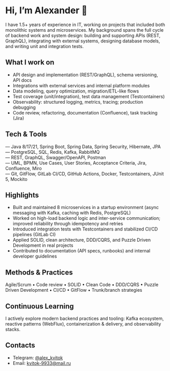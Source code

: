 # Hi, I’m Alexander 👋  

I have 1.5+ years of experience in IT, working on projects that included both monolithic systems and microservices. My background spans the full cycle of backend work and system design: building and supporting APIs (REST, GraphQL), integrating with external systems, designing database models, and writing unit and integration tests.

## What I work on
- API design and implementation (REST/GraphQL), schema versioning, API docs
- Integrations with external services and internal platform modules
- Data modeling, query optimization, migration/ETL-like flows
- Test coverage (unit/integration), test data management (Testcontainers)
- Observability: structured logging, metrics, tracing; production debugging
- Code review, refactoring, documentation (Confluence), task tracking (Jira)
  
## Tech & Tools

— Java 8/17/21, Spring Boot, Spring Data, Spring Security, Hibernate, JPA  
— PostgreSQL, SQL, Redis, Kafka, RabbitMQ  
— REST, GraphQL, Swagger/OpenAPI, Postman  
— UML, BPMN, Use Cases, User Stories, Acceptance Criteria, Jira, Confluence, Miro  
— Git, GitFlow, GitLab CI/CD, GitHub Actions, Docker, Testcontainers, JUnit 5, Mockito 

## Highlights
- Built and maintained 8 microservices in a startup environment (async messaging with Kafka, caching with Redis, PostgreSQL)
- Worked on high-load backend logic and inter-service communication; improved reliability through idempotency and retries
- Introduced integration tests with Testcontainers and stabilized CI/CD pipelines (GitLab CI)
- Applied SOLID, clean architecture, DDD/CQRS, and Puzzle Driven Development in real projects
- Contributed to documentation (API specs, runbooks) and internal developer guidelines 

## Methods & Practices
Agile/Scrum • Code review • SOLID • Clean Code • DDD/CQRS • Puzzle Driven Development • CI/CD • GitFlow • Trunk/branch strategies

## Continuous Learning
I actively explore modern backend practices and tooling: Kafka ecosystem, reactive patterns (WebFlux), containerization & delivery, and observability stacks.

## Contacts
- Telegram: [@alex_kvitok](https://t.me/alex_kvitok)  
- Email: kvitok-9933@mail.ru  
